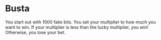 # Busta

You start out with 1000 fake bits. You set your multiplier to how much you want to win. If your multiplier is less than the lucky multiplier, you win! Otherwise, you lose your bet.
